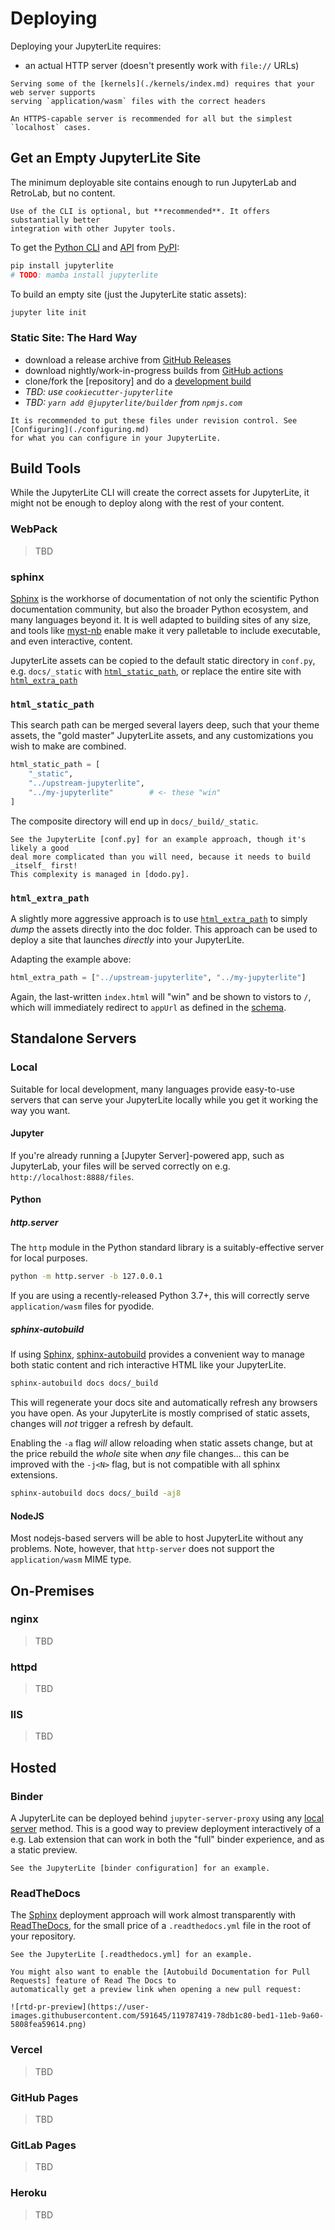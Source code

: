 # Deploying

Deploying your JupyterLite requires:

- an actual HTTP server (doesn't presently work with `file://` URLs)

```{warning}
Serving some of the [kernels](./kernels/index.md) requires that your web server supports
serving `application/wasm` files with the correct headers
```

```{hint}
An HTTPS-capable server is recommended for all but the simplest `localhost` cases.
```

## Get an Empty JupyterLite Site

The minimum deployable site contains enough to run JupyterLab and RetroLab, but no
content.

```{hint}
Use of the CLI is optional, but **recommended**. It offers substantially better
integration with other Jupyter tools.
```

To get the [Python CLI](./cli.ipynb) and [API](./api/index.md) from [PyPI]:

```bash
pip install jupyterlite
# TODO: mamba install jupyterlite
```

To build an empty site (just the JupyterLite static assets):

```bash
jupyter lite init
```

### Static Site: The Hard Way

- download a release archive from [GitHub Releases][releases]
- download nightly/work-in-progress builds from [GitHub actions]
- clone/fork the [repository] and do a [development build](../contributing.md)
- _TBD: use `cookiecutter-jupyterlite`_
- _TBD: `yarn add @jupyterlite/builder` from `npmjs.com`_

[github actions]: https://github.com/jtpio/jupyterlite/actions
[releases]: https://github.com/jtpio/jupyterlite/releases
[pypi]: https://pypi.org/project/jupyterlite/

```{hint}
It is recommended to put these files under revision control. See [Configuring](./configuring.md)
for what you can configure in your JupyterLite.
```

## Build Tools

While the JupyterLite CLI will create the correct assets for JupyterLite, it might not
be enough to deploy along with the rest of your content.

### WebPack

> TBD

### sphinx

[Sphinx] is the workhorse of documentation of not only the scientific Python
documentation community, but also the broader Python ecosystem, and many languages
beyond it. It is well adapted to building sites of any size, and tools like [myst-nb]
enable make it very palletable to include executable, and even interactive, content.

JupyterLite assets can be copied to the default static directory in `conf.py`, e.g.
`docs/_static` with [`html_static_path`](#html_static_path), or replace the entire site
with [`html_extra_path`](#html_extra_path)

### `html_static_path`

This search path can be merged several layers deep, such that your theme assets, the
"gold master" JupyterLite assets, and any customizations you wish to make are combined.

```python
html_static_path = [
    "_static",
    "../upstream-jupyterlite",
    "../my-jupyterlite"        # <- these "win"
]
```

The composite directory will end up in `docs/_build/_static`.

```{hint}
See the JupyterLite [conf.py] for an example approach, though it's likely a good
deal more complicated than you will need, because it needs to build _itself_ first!
This complexity is managed in [dodo.py].
```

### `html_extra_path`

A slightly more aggressive approach is to use [`html_extra_path`][html_extra_path] to
simply _dump_ the assets directly into the doc folder. This approach can be used to
deploy a site that launches _directly_ into your JupyterLite.

Adapting the example above:

```python
html_extra_path = ["../upstream-jupyterlite", "../my-jupyterlite"]
```

Again, the last-written `index.html` will "win" and be shown to vistors to `/`, which
will immediately redirect to `appUrl` as defined in the [schema].

[html_static_path]:
  https://www.sphinx-doc.org/en/master/usage/configuration.html#confval-html_static_path
[html_extra_path]:
  https://www.sphinx-doc.org/en/master/usage/configuration.html#confval-html_extra_path
[sphinx]: https://www.sphinx-doc.org
[myst-nb]: https://github.com/executablebooks/MyST-NB
[conf.py]: https://github.com/jtpio/jupyterlite/blob/main/docs/conf.py
[dodo.py]: https://github.com/jtpio/jupyterlite/blob/main/dodo.py
[schema]: ./schema-v0.rst

## Standalone Servers

### Local

Suitable for local development, many languages provide easy-to-use servers that can
serve your JupyterLite locally while you get it working the way you want.

#### Jupyter

If you're already running a [Jupyter Server]-powered app, such as JupyterLab, your files
will be served correctly on e.g. `http://localhost:8888/files`.

#### Python

##### http.server

The `http` module in the Python standard library is a suitably-effective server for
local purposes.

```bash
python -m http.server -b 127.0.0.1
```

If you are using a recently-released Python 3.7+, this will correctly serve
`application/wasm` files for pyodide.

##### sphinx-autobuild

If using [Sphinx](#sphinx), [sphinx-autobuild][] provides a convenient way to manage
both static content and rich interactive HTML like your JupyterLite.

```bash
sphinx-autobuild docs docs/_build
```

This will regenerate your docs site and automatically refresh any browsers you have
open. As your JupyterLite is mostly comprised of static assets, changes will _not_
trigger a refresh by default.

Enabling the `-a` flag _will_ allow reloading when static assets change, but at the
price rebuild the _whole_ site when _any_ file changes... this can be improved with the
`-j<N>` flag, but is not compatible with all sphinx extensions.

```bash
sphinx-autobuild docs docs/_build -aj8
```

[sphinx-autobuild]: https://github.com/executablebooks/sphinx-autobuild

#### NodeJS

Most nodejs-based servers will be able to host JupyterLite without any problems. Note,
however, that `http-server` does not support the `application/wasm` MIME type.

## On-Premises

### nginx

> TBD

### httpd

> TBD

### IIS

> TBD

## Hosted

### Binder

A JupyterLite can be deployed behind `jupyter-server-proxy` using any
[local server](#local) method. This is a good way to preview deployment interactively of
a e.g. Lab extension that can work in both the "full" binder experience, and as a static
preview.

```{hint}
See the JupyterLite [binder configuration] for an example.
```

[binder configuration]: https://github.com/jtpio/jupyterlite/tree/main/.binder

### ReadTheDocs

The [Sphinx](#sphinx) deployment approach will work almost transparently with
[ReadTheDocs](https://readthedocs.org), for the small price of a `.readthedocs.yml` file
in the root of your repository.

```{hint}
See the JupyterLite [.readthedocs.yml] for an example.
```

```{hint}
You might also want to enable the [Autobuild Documentation for Pull Requests] feature of Read The Docs to
automatically get a preview link when opening a new pull request:

![rtd-pr-preview](https://user-images.githubusercontent.com/591645/119787419-78db1c80-bed1-11eb-9a60-5808fea59614.png)
```

[.readthedocs.yml]: https://github.com/jtpio/jupyterlite/blob/main/.readthedocs.yml
[autobuild documentation for pull requests]:
  https://docs.readthedocs.io/en/stable/pull-requests.html#preview-documentation-from-pull-requests

### Vercel

> TBD

### GitHub Pages

> TBD

### GitLab Pages

> TBD

### Heroku

> TBD
